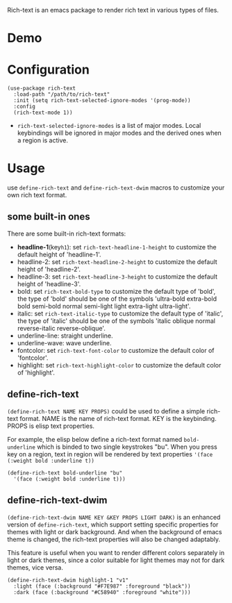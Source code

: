 Rich-text is an emacs package to render rich text in various types of files.

# Demo


# Configuration
```emacs-lisp
(use-package rich-text
  :load-path "/path/to/rich-text"
  :init (setq rich-text-selected-ignore-modes '(prog-mode))
  :config
  (rich-text-mode 1))
```

- `rich-text-selected-ignore-modes` is a list of major modes. Local keybindings will be ignored in major modes and the derived ones when a region is active.

# Usage

use `define-rich-text` and `define-rich-text-dwim` macros to customize your own rich text format.

## some built-in ones
There are some built-in rich-text formats:

- **headline-1**(key`h1`): set `rich-text-headline-1-height` to customize the default height of 'headline-1'.
- headline-2: set `rich-text-headline-2-height` to customize the default height of 'headline-2'.
- headline-3: set `rich-text-headline-3-height` to customize the default height of 'headline-3'.
- bold: set `rich-text-bold-type` to customize the default type of 'bold', the type of 'bold' should be one of the symbols 'ultra-bold extra-bold bold semi-bold normal semi-light light extra-light ultra-light'.
- italic: set `rich-text-italic-type` to customize the default type of 'italic', the type of 'italic' should be one of the symbols 'italic oblique normal reverse-italic reverse-oblique'.
- underline-line: straight underline.
- underline-wave: wave underline.
- fontcolor: set `rich-text-font-color` to customize the default color of 'fontcolor'.
- highlight: set `rich-text-highlight-color` to customize the default color of 'highlight'.

## define-rich-text
`(define-rich-text NAME KEY PROPS)` could be used to define a simple rich-text format. NAME is the name of rich-text format. KEY is the keybinding. PROPS is elisp text properties.

For example, the elisp below define a rich-text format named `bold-underline` which is binded to two single keystrokes "bu". When you press key <bu> on a region, text in region will be rendered by text properties `'(face (:weight bold :underline t))`

```emacs-lisp
(define-rich-text bold-underline "bu"
  '(face (:weight bold :underline t)))
```

## define-rich-text-dwim
`(define-rich-text-dwim NAME KEY &KEY PROPS LIGHT DARK)` is an enhanced version of `define-rich-text`, which support setting specific properties for themes with light or dark background. And when the background of emacs theme is changed, the rich-text properties will also be changed adaptably.

This feature is useful when you want to render different colors separately in light or dark themes, since a color suitable for light themes may not for dark themes, vice versa.

```emacs-lisp
(define-rich-text-dwim highlight-1 "v1"
  :light (face (:background "#F7E987" :foreground "black"))
  :dark (face (:background "#C58940" :foreground "white")))
```

